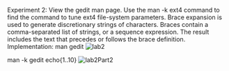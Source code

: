 Experiment 2:
View the gedit man page. 
Use the man -k ext4 command to find the command to 
tune ext4 file-system parameters. 
Brace expansion is used to generate discretionary strings 
of characters. Braces contain a comma-separated list of 
strings, or a sequence expression. The result includes the 
text that precedes or follows the brace definition. 
Implementation:
man gedit
![lab2](https://github.com/user-attachments/assets/2a10fa09-b8ba-4648-9172-427cba687b9f)


man -k gedit
echo{1..10}
![lab2Part2](https://github.com/user-attachments/assets/6f3657d5-9b18-4b67-ba4c-ab12138287e5)
